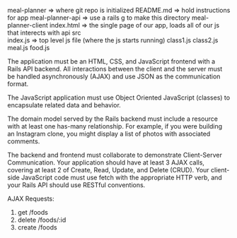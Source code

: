 meal-planner => where git repo is initialized
    README.md => hold instructions for app 
    meal-planner-api => use a rails g to make this directory
    meal-planner-client
        index.html => the single page of our app, loads all of our js that interects with api 
        src    
            index.js => top level js file (where the js starts running)
            class1.js
            class2.js 
            meal.js
            food.js

The application must be an HTML, CSS, and JavaScript frontend with a Rails API backend. All interactions between the client and the server must be handled asynchronously (AJAX) and use JSON as the communication format.

The JavaScript application must use Object Oriented JavaScript (classes) to encapsulate related data and behavior.

The domain model served by the Rails backend must include a resource with at least one has-many relationship. For example, if you were building an Instagram clone, you might display a list of photos with associated comments.

The backend and frontend must collaborate to demonstrate Client-Server Communication. Your application should have at least 3 AJAX calls, covering at least 2 of Create, Read, Update, and Delete (CRUD). Your client-side JavaScript code must use fetch with the appropriate HTTP verb, and your Rails API should use RESTful conventions.

AJAX Requests:
1. get /foods
2. delete /foods/:id
3. create /foods


